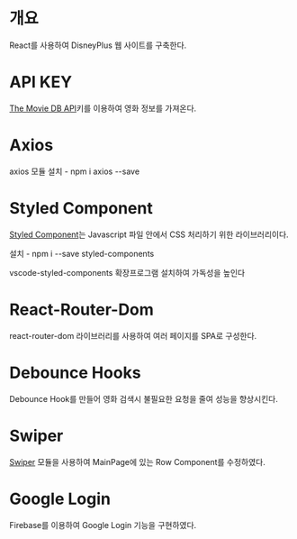 # 개요

React를 사용하여 DisneyPlus 웹 사이트를 구축한다.

# API KEY

[The Movie DB API](https://www.themoviedb.org)키를 이용하여 영화 정보를 가져온다.

# Axios

axios 모듈 설치 - npm i axios --save

# Styled Component

[Styled Component](https://styled-components.com/docs/basics)는 Javascript 파일 안에서 CSS 처리하기 위한 라이브러리이다.

설치 - npm i --save styled-components

vscode-styled-components 확장프로그램 설치하여 가독성을 높인다

# React-Router-Dom

react-router-dom 라이브러리를 사용하여 여러 페이지를 SPA로 구성한다.

# Debounce Hooks

Debounce Hook를 만들어 영화 검색시 불필요한 요청을 줄여 성능을 향상시킨다.

# Swiper

[Swiper](https://swiperjs.com/react) 모듈을 사용하여 MainPage에 있는 Row Component를 수정하였다.

# Google Login

Firebase를 이용하여 Google Login 기능을 구현하였다.
